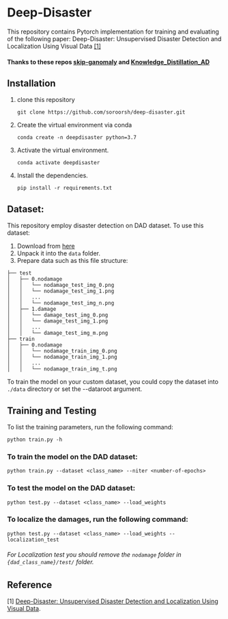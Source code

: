 # Deep-Disaster 

This repository contains Pytorch implementation for training and evaluating of the following paper:
Deep-Disaster: Unsupervised Disaster Detection and Localization Using Visual Data [[1]](#6-reference)

<!-- <img src="Images/Deep-Disaster_bk-Page-2.jpg" width="200" height ="200"/>  <img src="Images/Deep-Disaster_model_define.png" width="200" height="200"/> -->


#### Thanks to these repos [skip-ganomaly](https://github.com/samet-akcay/skip-gano) and [Knowledge_Distillation_AD](https://github.com/rohban-lab/Knowledge_Distillation_AD)

## Installation
1. clone this repository
   ```
   git clone https://github.com/soroorsh/deep-disaster.git
   ```
2. Create the virtual environment via conda
    ```
    conda create -n deepdisaster python=3.7
    ```
3. Activate the virtual environment.
    ```
    conda activate deepdisaster
    ```
4. Install the dependencies.
   ```
   pip install -r requirements.txt
   ```
## Dataset:
This repository employ disaster detection on DAD dataset.
To use this dataset: 
  1. Download from [here](https://crisisnlp.qcri.org/data/ASONAM17_damage_images/ASONAM17_Damage_Image_Dataset.tar.gz)
  2. Unpack it into the `data` folder.  
  3. Prepare data such as this file structure: 
  ```
├── test
│   ├── 0.nodamage
│   │   └── nodamage_test_img_0.png
│   │   └── nodamage_test_img_1.png
│   │   ...
│   │   └── nodamage_test_img_n.png
│   ├── 1.damage
│   │   └── damage_test_img_0.png
│   │   └── damage_test_img_1.png
│   │   ...
│   │   └── damage_test_img_m.png
├── train
│   ├── 0.nodamage
│   │   └── nodamage_train_img_0.png
│   │   └── nodamage_train_img_1.png
│   │   ...
│   │   └── nodamage_train_img_t.png

``` 
To train the model on your custom dataset, you could copy the dataset into `./data` directory or set the --dataroot argument. 

## Training and Testing
To list the training parameters, run the following command:
```
python train.py -h
```
### To train the model on the DAD dataset:
``` 
python train.py --dataset <class_name> --niter <number-of-epochs>                                                
```
### To test the model on the DAD dataset:
``` 
python test.py --dataset <class_name> --load_weights                                                 
```

### To localize the damages, run the following command:

``` 
python test.py --dataset <class_name> --load_weights --localization_test                                               
```
###### For Localization test you should remove the `nodamage` folder in `{dad_class_name}/test/` folder.

<!-- ## Citating Deep-Disaster
If you want to cite this work in your publication:
``` bash
@article{,
  title={Deep-Disaster: Unsupervised Disaster Detection and Localization Using Visual Data},
  author={Shekarizadeh, Soroor and Rastgoo, Razieh and Al-Kuwari, Saif and Sabokrou, Mohammad},
  year={2022},
  eprint={},
  archivePrefix={arXiv},
  primaryClass={cs.CV}
}
``` -->
## Reference
[1] [Deep-Disaster: Unsupervised Disaster Detection and Localization Using Visual Data](https://arxiv.org/pdf/).

